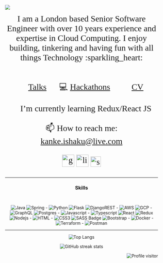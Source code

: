 ![](https://imgur.com/uLl8MDK.png)
<div align="center" style="font-family: Georgia; font-size: 2em;">
I am a London based Senior Software Engineer with over 10 years experience and expertise in Cloud Computing. 
I enjoy building, tinkering and having fun with all things Technology :sparkling_heart:  <br/>  <br/>  
  



:microphone: [Talks](https://kanke.notion.site/6883d7efc098410f80b0afdece028f6a?v=690b96af3d3041bab1555cad7482ecd1) &nbsp;&nbsp;&nbsp;&nbsp; :computer: [Hackathons](https://devpost.com/kaykayIS) &nbsp;&nbsp;&nbsp;&nbsp; 📄 [CV](https://drive.google.com/file/d/1aH81u6M3bKNN41dvokNy3MWqb2ty6DgR/view?usp=sharing)

🌱 I’m currently learning Redux/React JS 

📫 How to reach me: kanke.ishaku@live.com

[<img src='https://img.icons8.com/nolan/64/github.png' alt='github' width='40' height='40'>](https://github.com/kanke)  [<img src='https://img.icons8.com/nolan/64/linkedin-circled.png' alt='linkedin' width='40' height='40'>](https://www.linkedin.com/in/kanke/) [<img width="34" height="34" src="https://img.icons8.com/dusk/64/stackoverflow.png" alt="stackoverflow"/>](https://stackoverflow.com/users/4743242/kanke)
  
</div>

<hr/>
<div align="center">
<h3 align="center"> Skills </h3> <br/> 

![Java](https://img.shields.io/badge/Java-ED8B00?style=for-the-badge&logo=openjdk&logoColor=white) 
![Spring](https://img.shields.io/badge/Spring-6DB33F?style=for-the-badge&logo=spring&logoColor=white) -
![Python](https://img.shields.io/badge/python-3670A0?style=for-the-badge&logo=python&logoColor=ffdd54)
![Flask](https://img.shields.io/badge/flask-%23000.svg?style=for-the-badge&logo=flask&logoColor=white)
![DjangoREST](https://img.shields.io/badge/DJANGO-REST-ff1709?style=for-the-badge&logo=django&logoColor=white&color=ff1709&labelColor=gray) -
![AWS](https://img.shields.io/badge/AWS-%23FF9900.svg?style=for-the-badge&logo=amazon-aws&logoColor=white) 
![GCP](https://img.shields.io/badge/GoogleCloud-%234285F4.svg?style=for-the-badge&logo=google-cloud&logoColor=white) -
![GraphQL](https://img.shields.io/badge/-GraphQL-E10098?style=for-the-badge&logo=graphql)
![Postgres](https://img.shields.io/badge/postgres-%23316192.svg?style=for-the-badge&logo=postgresql&logoColor=white) -
![Javascript](https://img.shields.io/badge/Javascript-F0DB4F?style=for-the-badge&labelColor=black&logo=javascript&logoColor=F0DB4F) -
![Typescript](https://img.shields.io/badge/Typescript-007acc?style=for-the-badge&labelColor=black&logo=typescript&logoColor=007acc)
![React](https://img.shields.io/badge/-React-61DBFB?style=for-the-badge&labelColor=black&logo=react&logoColor=61DBFB)
![Redux](https://img.shields.io/badge/Redux-593D88?style=for-the-badge&logo=redux&logoColor=white)
![Nodejs](https://img.shields.io/badge/Nodejs-3C873A?style=for-the-badge&labelColor=black&logo=node.js&logoColor=3C873A) - 
![HTML](https://img.shields.io/badge/HTML5-E34F26?style=for-the-badge&logo=html5&logoColor=white) -
![CSS3](https://img.shields.io/badge/CSS3-1572B6?style=for-the-badge&logo=css3&logoColor=white) 
![SASS Badge](https://img.shields.io/badge/Sass-CC6699?style=for-the-badge&logo=sass&logoColor=white)
![Bootstrap](https://img.shields.io/badge/Bootstrap-563D7C?style=for-the-badge&logo=bootstrap&logoColor=white) -
![Docker](https://img.shields.io/badge/docker-%230db7ed.svg?style=for-the-badge&logo=docker&logoColor=white) -
![Terraform](https://img.shields.io/badge/terraform-%235835CC.svg?style=for-the-badge&logo=terraform&logoColor=white) -
![Postman](https://img.shields.io/badge/Postman-FF6C37?style=for-the-badge&logo=postman&logoColor=red)
</div>

<hr/>


<div align="center">

![Top Langs](https://github-readme-stats.vercel.app/api/top-langs/?username=kanke) 

![GitHub streak stats](https://github-readme-streak-stats.herokuapp.com/?user=kanke)  
</div>

<a href="https://komarev.com/ghpvc/?username=kanke">
  <img align="right" src="https://komarev.com/ghpvc/?username=kanke&label=Visitors&color=0e75b6&style=flat" alt="Profile visitor" />
</a>
